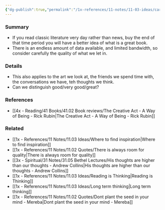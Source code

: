 ```yaml
---
{"dg-publish":true,"permalink":"/1x-references/11-notes/11-03-ideas/carefully-curate-the-quality-of-what-you-let-into-your-mind/","title":"Carefully curate the quality of what you let into your mind"}
---
```



### Summary
- If you read classic literature very day rather than news, buy the end of that time period you will have a better idea of what is a great book. 
- There is an endless amount of data available, and limited bandwidth, so consider carefully the quality of what we let in.

### Details
- This also applies to the art we look at, the friends we spend time with, the conversations we have, teh thoughts we think.
- Can we distinguish good/very good/great?

### References
- [[4x - Reading/41 Books/41.02 Book reviews/The Creative Act - A Way of Being - Rick Rubin\|The Creative Act - A Way of Being - Rick Rubin]]

### Related
- [[1x - References/11 Notes/11.03 Ideas/Where to find inspiration\|Where to find inspiration]]
- [[1x - References/11 Notes/11.02 Quotes/There is always room for quality\|There is always room for quality]]
- [[3x - Spiritual/31 Notes/31.05 Bethel Lectures/His thoughts are higher than our thoughts - Andrew Collins\|His thoughts are higher than our thoughts - Andrew Collins]]
- [[1x - References/11 Notes/11.03 Ideas/Reading is Thinking\|Reading is Thinking]]
- [[1x - References/11 Notes/11.03 Ideas/Long term thinking\|Long term thinking]]
- [[1x - References/11 Notes/11.02 Quotes/Dont plant the seed in your mind - Mereba\|Dont plant the seed in your mind - Mereba]]